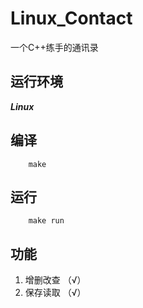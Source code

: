 # Linux_Contact

一个C++练手的通讯录

## 运行环境
***Linux***

## 编译
```shell
    make
```

## 运行
```shell
    make run
```

## 功能
1. 增删改查 （√）
2. 保存读取 （√）
